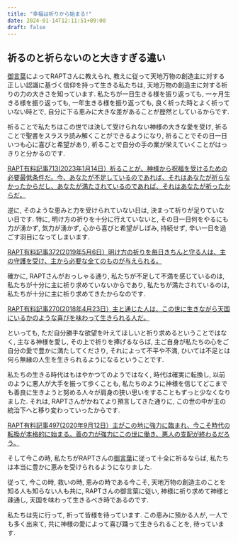 ```yaml
---
title: "幸福は祈りから始まる!"
date: 2024-01-14T12:11:51+09:00
draft: false
---
```


## 祈るのと祈らないのと大きすぎる違い
[御言葉](https://rapt-neo.com/?page_id=30947)によってRAPTさんに教えられ, 
教えに従って天地万物の創造主に対する正しい認識に基づく信仰を持って生きる私たちは,
天地万物の創造主に対する祈りの力の大きさを知っています. 私たちが一日生きる様を振り返っても, 一ヶ月生きる様を振り返っても,
一年生きる様を振り返っても, 良く祈った時とよく祈っていない時とで, 自分に下る恵みに大きな差があることが歴然としているからです.

祈ることで私たちはこの世では決して受けられない神様の大きな愛を受け, 祈ることで聖書をスラスラ読み解くことができるようになり,
祈ることでその日一日いつも心に喜びと希望があり, 祈ることで自分の手の業が栄えていくことがはっきりと分かるのです.

[RAPT有料記事713(2023年1月14日）祈ることが、神様から祝福を受けるための必要最低条件だ。今、あなたが不足しているのであれば、それはあなたが祈らなかったからだし、あなたが満たされているのであれば、それはあなたが祈ったからだ。](https://rapt-neo.com/?p=57805)

逆に, そのような恵みと力を受けられていない日は, 決まって祈りが足りていない日です. 特に, 明け方の祈りを十分に行えていないと,
その日一日何をやるにも力が湧かず, 気力が湧かず, 心から喜びと希望がしぼみ, 持続せず, 辛い一日を過ごす羽目になってしまいます.

[RAPT有料記事372(2019年5月6日）明け方の祈りを毎日きちんと守る人は、主の守護を受け、主から必要な全てのものが与えられる。](https://rapt-neo.com/?p=50878)

確かに, RAPTさんがおっしゃる通り, 私たちが不足して不満を感じているのは, 私たちが十分に主に祈り求めていないからであり,
私たちが満たされているのは, 私たちが十分に主に祈り求めてきたからなのです. 

[RAPT有料記事270(2018年4月23日）主と通じた人は、この世に生きながら天国にいるかのような喜びを味わって生きられる人だ。](https://rapt-neo.com/?p=47148)

といっても, ただ自分勝手な欲望を叶えてほしいと祈り求めるということではなく, 主なる神様を愛し, その上で祈りを捧げるならば,
主ご自身が私たちの心をご自分の愛で豊かに満たしてくださり, それによって不平や不満, ひいては不足とは何ら無縁の人生を生きられるようになるということです.

私たちの生きる時代はもはやかつてのようではなく, 時代は確実に転換し, 以前のように悪人が大手を振って歩くことも,
私たちのように神様を信じてどこまでも善良に生きようと努める人々が肩身の狭い思いをすることもずっと少なくなりました.
それは, RAPTさんがかねてより預言してきた通りに, この世の中が主の統治下へと移り変わっていったからです.

[RAPT有料記事497(2020年9月12日）主がこの地に強力に臨まれ、今こそ時代の転換が本格的に始まる。善の力が強力にこの世に働き、悪人の支配が終わるだろう。](https://rapt-neo.com/?p=53572)

そして今この時, 私たちがRAPTさんの[御言葉](https://rapt-neo.com/?page_id=30947)に従って十全に祈るならば, 
私たちは本当に豊かに恵みを受けられるようになりました. 

従って, 今この時, 救いの時, 恵みの時である今こそ, 天地万物の創造主のことを知る人も知らない人も共に, 
RAPTさんの御言葉に従い, 神様に祈り求めて神様と疎通し, 天国を味わって生きるべき時であるのです.

私たちは先に行って, 祈って皆様を待っています. この恵みに預かる人が, 一人でも多く出来て,
共に神様の愛によって喜び踊って生きられることを, 待っています.